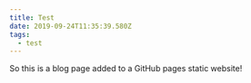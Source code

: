 ```yaml
---
title: Test
date: 2019-09-24T11:35:39.580Z
tags:
  - test
---
```

So this is a blog page added to a GitHub pages static website!
